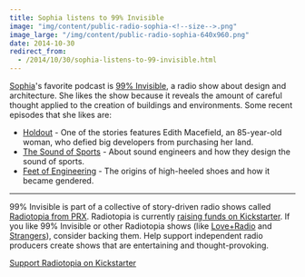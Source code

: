 ```yaml
---
title: Sophia listens to 99% Invisible
image: "img/content/public-radio-sophia-<!--size-->.png"
image_large: "/img/content/public-radio-sophia-640x960.png"
date: 2014-10-30
redirect_from:
  - /2014/10/30/sophia-listens-to-99-invisible.html
---
```


[Sophia](/2014/10/24/sophia.html)'s favorite podcast is [99% Invisible](http://99percentinvisible.org/), a radio show about design and architecture.
She likes the show because it reveals the amount of careful thought applied to the creation of buildings and environments. Some recent episodes that she likes are:

* [Holdout](http://99percentinvisible.org/episode/holdout/) - One of the stories features Edith Macefield, an 85-year-old woman, who defied big developers from purchasing her land.
* [The Sound of Sports](http://99percentinvisible.org/episode/the-sound-of-sports/) - About sound engineers and how they design the sound of sports.
* [Feet of Engineering](http://99percentinvisible.org/episode/feet-of-engineering/) - The origins of high-heeled shoes and how it became gendered.

---

99% Invisible is part of a collective of story-driven radio shows called [Radiotopia from PRX](http://www.radiotopia.fm/). Radiotopia is currently [raising funds on Kickstarter](https://www.kickstarter.com/projects/1748303376/radiotopia-a-storytelling-revolution). If you like 99% Invisible or other Radiotopia shows (like [Love+Radio](http://loveandradio.org/) and [Strangers](http://storycentral.org/)), consider backing them. Help support independent radio producers create shows that are entertaining and thought-provoking.

[Support Radiotopia on Kickstarter](https://www.kickstarter.com/projects/1748303376/radiotopia-a-storytelling-revolution)